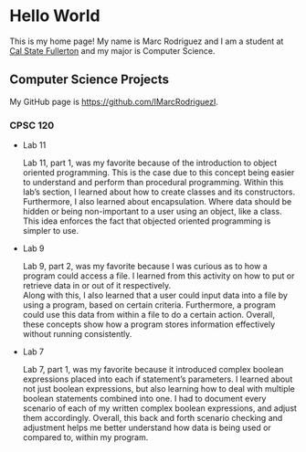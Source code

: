 # Hello World

This is my home page! My name is Marc Rodriguez and I am a student at [Cal State Fullerton](https://www.fullerton.edu/) and my major is Computer Science.

## Computer Science Projects

My GitHub page is https://github.com/IMarcRodriguezI.

### CPSC 120

* Lab 11

     Lab 11, part 1, was my favorite because of the introduction to object oriented programming. 
     This is the case due to this concept being easier to understand and perform than
     procedural programming. Within this lab’s section, I learned about how to create classes
     and its constructors. Furthermore, I also learned about encapsulation. Where data
     should be hidden or being non-important to a user using an object, like a class. This 
     idea enforces the fact that objected oriented programming is simpler to use. 

* Lab 9

     Lab 9, part 2, was my favorite because I was curious as to how a program could access a
     file. I learned from this activity on how to put or retrieve data in or out of it respectively.   
     Along with this, I also learned that a user could input data into a file by using a program,
     based on certain criteria. Furthermore, a program could use this data from within a file to
     do a certain action. Overall, these concepts show how a program stores information
     effectively without running consistently. 

* Lab 7

     Lab 7, part 1, was my favorite because it introduced complex boolean expressions placed 
     into each if statement’s parameters. I learned about not just boolean expressions, but 
     also learning how to deal with multiple boolean statements combined into one. I had to
     document every scenario of each of my written complex boolean expressions, and adjust
     them accordingly. Overall, this back and forth scenario checking and adjustment helps me
     better understand how data is being used or compared to, within my program.
